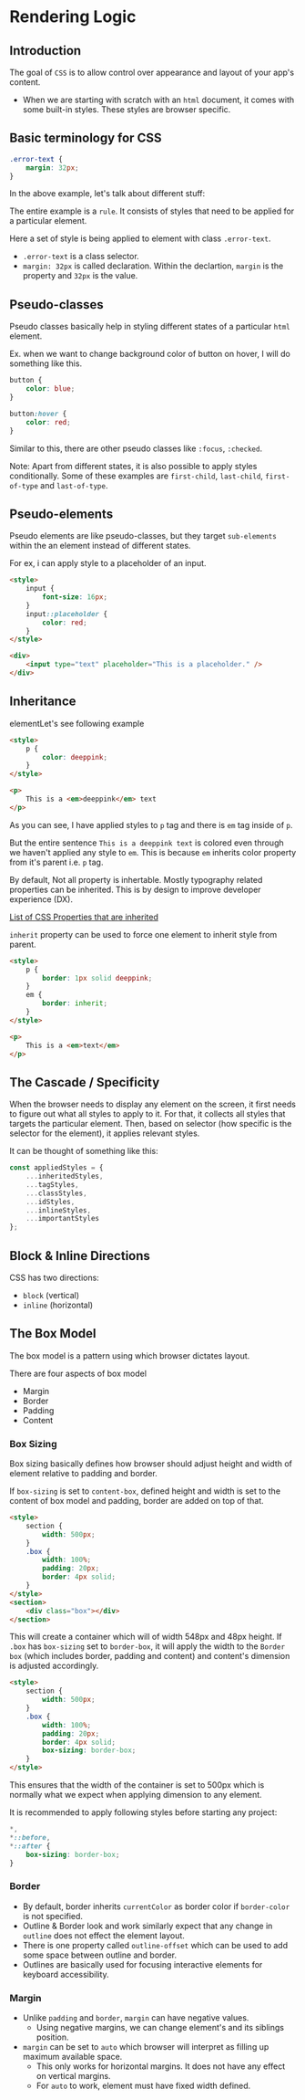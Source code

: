 # Rendering Logic

## Introduction

The goal of `CSS` is to allow control over appearance and layout of your app's content.

- When we are starting with scratch with an `html` document, it comes with some built-in styles. These styles are browser specific.


## Basic terminology for CSS

```CSS
.error-text {
    margin: 32px;
}
```

In the above example, let's talk about different stuff:

The entire example is a `rule`. It consists of styles that need to be applied for a particular element.

Here a set of style is being applied to element with class `.error-text`.
- `.error-text` is a class selector.
- `margin: 32px` is called declaration. Within the declartion, `margin` is the property and `32px` is the value.

## Pseudo-classes

Pseudo classes basically help in styling different states of a particular `html` element.

Ex. when we want to change background color of button on hover, I will do something like this.

```CSS
button {
    color: blue;
}

button:hover {
    color: red;
}
```

Similar to this, there are other pseudo classes like `:focus`, `:checked`.

Note: Apart from different states, it is also possible to apply styles conditionally. Some of these examples are `first-child`, `last-child`, `first-of-type` and `last-of-type`.

<!-- TODO: write difference between `first-child` and `first-of-type` -->

## Pseudo-elements

Pseudo elements are like pseudo-classes, but they target `sub-elements` within the an element instead of different states.

For ex, i can apply style to a placeholder of an input.

```html
<style>
    input {
        font-size: 16px;
    }
    input::placeholder {
        color: red;
    }
</style>

<div>
    <input type="text" placeholder="This is a placeholder." />
</div>
```

## Inheritance

 elementLet's see following example

```html
<style>
    p {
        color: deeppink;
    }
</style>

<p>
    This is a <em>deeppink</em> text
</p>
```

As you can see, I have applied styles to `p` tag and there is `em` tag inside of `p`.

But the entire sentence `This is a deeppink text` is colored even through we haven't applied any style to `em`. This is because `em` inherits color property from it's parent i.e. `p` tag.

By default, Not all property is inhertable. Mostly typography related properties can be inherited. This is by design to improve developer experience (DX).

[List of CSS Properties that are inherited](https://www.sitepoint.com/css-inheritance-introduction/#list-css-properties-inherit)

`inherit` property can be used to force one element to inherit style from parent.

```html
<style>
    p {
        border: 1px solid deeppink;
    }
    em {
        border: inherit;
    }
</style>

<p>
    This is a <em>text</em>
</p>
```

## The Cascade / Specificity

When the browser needs to display any element on the screen, it first needs to figure out what all styles to apply to it. For that, it collects all styles that targets the particular element. Then, based on selector (how specific is the selector for the element), it applies relevant styles.

It can be thought of something like this:


```javascript
const appliedStyles = {
    ...inheritedStyles,
    ...tagStyles,
    ...classStyles,
    ...idStyles,
    ...inlineStyles,
    ...importantStyles
};
```

## Block & Inline Directions

CSS has two directions:

- `block` (vertical)
- `inline` (horizontal)

## The Box Model

The box model is a pattern using which browser dictates layout.

There are four aspects of box model

- Margin
- Border
- Padding
- Content

### Box Sizing

Box sizing basically defines how browser should adjust height and width of element relative to padding and border.

If `box-sizing` is set to `content-box`, defined height and width is set to the content of box model and padding, border are added on top of that.

```html
<style>
    section {
        width: 500px;
    }
    .box {
        width: 100%;
        padding: 20px;
        border: 4px solid;
    }
</style>
<section>
    <div class="box"></div>
</section>
```

This will create a container which will of width 548px and 48px height. If `.box` has `box-sizing` set to `border-box`, it will apply the width to the `Border box` (which includes border, padding and content) and content's dimension is adjusted accordingly.

```html
<style>
    section {
        width: 500px;
    }
    .box {
        width: 100%;
        padding: 20px;
        border: 4px solid;
        box-sizing: border-box;
    }
</style>
```

This ensures that the width of the container is set to 500px which is normally what we expect when applying dimension to any element.

It is recommended to apply following styles before starting any project:

```css
*,
*::before,
*::after {
    box-sizing: border-box;
}
```

### Border

- By default, border inherits `currentColor` as border color if `border-color` is not specified.
- Outline & Border look and work similarly expect that any change in `outline` does not effect the element layout.
- There is one property called `outline-offset` which can be used to add some space between outline and border.
- Outlines are basically used for focusing interactive elements for keyboard accessibility.

### Margin

- Unlike `padding` and `border`, `margin` can have negative values.
    - Using negative margins, we can change element's and its siblings position.
- `margin` can be set to `auto` which browser will interpret as filling up maximum available space.
    - This only works for horizontal margins. It does not have any effect on vertical margins.
    - For `auto` to work, element must have fixed width defined.


